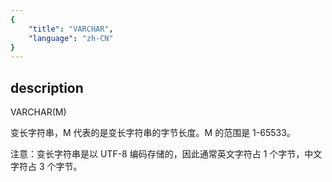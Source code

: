 ```yaml
---
{
    "title": "VARCHAR",
    "language": "zh-CN"
}
---
```


## description

VARCHAR(M)

变长字符串，M 代表的是变长字符串的字节长度。M 的范围是 1-65533。

注意：变长字符串是以 UTF-8 编码存储的，因此通常英文字符占 1 个字节，中文字符占 3 个字节。


